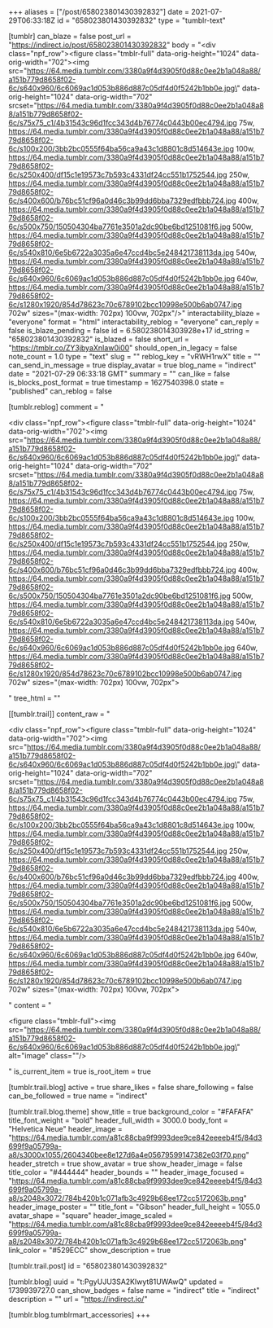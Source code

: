 +++
aliases = ["/post/658023801430392832"]
date = 2021-07-29T06:33:18Z
id = "658023801430392832"
type = "tumblr-text"

[tumblr]
can_blaze = false
post_url = "https://indirect.io/post/658023801430392832"
body = "<div class=\"npf_row\"><figure class=\"tmblr-full\" data-orig-height=\"1024\" data-orig-width=\"702\"><img src=\"https://64.media.tumblr.com/3380a9f4d3905f0d88c0ee2b1a048a88/a151b779d8658f02-6c/s640x960/6c6069ac1d053b886d887c05df4d0f5242b1bb0e.jpg\" data-orig-height=\"1024\" data-orig-width=\"702\" srcset=\"https://64.media.tumblr.com/3380a9f4d3905f0d88c0ee2b1a048a88/a151b779d8658f02-6c/s75x75_c1/4b31543c96d1fcc343d4b76774c0443b00ec4794.jpg 75w, https://64.media.tumblr.com/3380a9f4d3905f0d88c0ee2b1a048a88/a151b779d8658f02-6c/s100x200/3bb2bc0555f64ba56ca9a43c1d8801c8d514643e.jpg 100w, https://64.media.tumblr.com/3380a9f4d3905f0d88c0ee2b1a048a88/a151b779d8658f02-6c/s250x400/df15c1e19573c7b593c4331df24cc551b1752544.jpg 250w, https://64.media.tumblr.com/3380a9f4d3905f0d88c0ee2b1a048a88/a151b779d8658f02-6c/s400x600/b76bc51cf96a0d46c3b99dd6bba7329edfbbb724.jpg 400w, https://64.media.tumblr.com/3380a9f4d3905f0d88c0ee2b1a048a88/a151b779d8658f02-6c/s500x750/150504304ba7761e3501a2dc90be6bd1251081f6.jpg 500w, https://64.media.tumblr.com/3380a9f4d3905f0d88c0ee2b1a048a88/a151b779d8658f02-6c/s540x810/6e5b6722a3035a6e47ccd4bc5e248421738113da.jpg 540w, https://64.media.tumblr.com/3380a9f4d3905f0d88c0ee2b1a048a88/a151b779d8658f02-6c/s640x960/6c6069ac1d053b886d887c05df4d0f5242b1bb0e.jpg 640w, https://64.media.tumblr.com/3380a9f4d3905f0d88c0ee2b1a048a88/a151b779d8658f02-6c/s1280x1920/854d78623c70c6789102bcc10998e500b6ab0747.jpg 702w\" sizes=\"(max-width: 702px) 100vw, 702px\"/></figure></div>"
interactability_blaze = "everyone"
format = "html"
interactability_reblog = "everyone"
can_reply = false
is_blaze_pending = false
id = 6.580238014303928e+17
id_string = "658023801430392832"
is_blazed = false
short_url = "https://tmblr.co/ZY3jbyaXnIaw0i00"
should_open_in_legacy = false
note_count = 1.0
type = "text"
slug = ""
reblog_key = "vRWH1rwX"
title = ""
can_send_in_message = true
display_avatar = true
blog_name = "indirect"
date = "2021-07-29 06:33:18 GMT"
summary = ""
can_like = false
is_blocks_post_format = true
timestamp = 1627540398.0
state = "published"
can_reblog = false

[tumblr.reblog]
comment = "<p><div class=\"npf_row\"><figure class=\"tmblr-full\" data-orig-height=\"1024\" data-orig-width=\"702\"><img src=\"https://64.media.tumblr.com/3380a9f4d3905f0d88c0ee2b1a048a88/a151b779d8658f02-6c/s640x960/6c6069ac1d053b886d887c05df4d0f5242b1bb0e.jpg\" data-orig-height=\"1024\" data-orig-width=\"702\" srcset=\"https://64.media.tumblr.com/3380a9f4d3905f0d88c0ee2b1a048a88/a151b779d8658f02-6c/s75x75_c1/4b31543c96d1fcc343d4b76774c0443b00ec4794.jpg 75w, https://64.media.tumblr.com/3380a9f4d3905f0d88c0ee2b1a048a88/a151b779d8658f02-6c/s100x200/3bb2bc0555f64ba56ca9a43c1d8801c8d514643e.jpg 100w, https://64.media.tumblr.com/3380a9f4d3905f0d88c0ee2b1a048a88/a151b779d8658f02-6c/s250x400/df15c1e19573c7b593c4331df24cc551b1752544.jpg 250w, https://64.media.tumblr.com/3380a9f4d3905f0d88c0ee2b1a048a88/a151b779d8658f02-6c/s400x600/b76bc51cf96a0d46c3b99dd6bba7329edfbbb724.jpg 400w, https://64.media.tumblr.com/3380a9f4d3905f0d88c0ee2b1a048a88/a151b779d8658f02-6c/s500x750/150504304ba7761e3501a2dc90be6bd1251081f6.jpg 500w, https://64.media.tumblr.com/3380a9f4d3905f0d88c0ee2b1a048a88/a151b779d8658f02-6c/s540x810/6e5b6722a3035a6e47ccd4bc5e248421738113da.jpg 540w, https://64.media.tumblr.com/3380a9f4d3905f0d88c0ee2b1a048a88/a151b779d8658f02-6c/s640x960/6c6069ac1d053b886d887c05df4d0f5242b1bb0e.jpg 640w, https://64.media.tumblr.com/3380a9f4d3905f0d88c0ee2b1a048a88/a151b779d8658f02-6c/s1280x1920/854d78623c70c6789102bcc10998e500b6ab0747.jpg 702w\" sizes=\"(max-width: 702px) 100vw, 702px\"></figure></div></p>"
tree_html = ""

[[tumblr.trail]]
content_raw = "<p><div class=\"npf_row\"><figure class=\"tmblr-full\" data-orig-height=\"1024\" data-orig-width=\"702\"><img src=\"https://64.media.tumblr.com/3380a9f4d3905f0d88c0ee2b1a048a88/a151b779d8658f02-6c/s640x960/6c6069ac1d053b886d887c05df4d0f5242b1bb0e.jpg\" data-orig-height=\"1024\" data-orig-width=\"702\" srcset=\"https://64.media.tumblr.com/3380a9f4d3905f0d88c0ee2b1a048a88/a151b779d8658f02-6c/s75x75_c1/4b31543c96d1fcc343d4b76774c0443b00ec4794.jpg 75w, https://64.media.tumblr.com/3380a9f4d3905f0d88c0ee2b1a048a88/a151b779d8658f02-6c/s100x200/3bb2bc0555f64ba56ca9a43c1d8801c8d514643e.jpg 100w, https://64.media.tumblr.com/3380a9f4d3905f0d88c0ee2b1a048a88/a151b779d8658f02-6c/s250x400/df15c1e19573c7b593c4331df24cc551b1752544.jpg 250w, https://64.media.tumblr.com/3380a9f4d3905f0d88c0ee2b1a048a88/a151b779d8658f02-6c/s400x600/b76bc51cf96a0d46c3b99dd6bba7329edfbbb724.jpg 400w, https://64.media.tumblr.com/3380a9f4d3905f0d88c0ee2b1a048a88/a151b779d8658f02-6c/s500x750/150504304ba7761e3501a2dc90be6bd1251081f6.jpg 500w, https://64.media.tumblr.com/3380a9f4d3905f0d88c0ee2b1a048a88/a151b779d8658f02-6c/s540x810/6e5b6722a3035a6e47ccd4bc5e248421738113da.jpg 540w, https://64.media.tumblr.com/3380a9f4d3905f0d88c0ee2b1a048a88/a151b779d8658f02-6c/s640x960/6c6069ac1d053b886d887c05df4d0f5242b1bb0e.jpg 640w, https://64.media.tumblr.com/3380a9f4d3905f0d88c0ee2b1a048a88/a151b779d8658f02-6c/s1280x1920/854d78623c70c6789102bcc10998e500b6ab0747.jpg 702w\" sizes=\"(max-width: 702px) 100vw, 702px\"></figure></div></p>"
content = "<p><figure class=\"tmblr-full\"><img src=\"https://64.media.tumblr.com/3380a9f4d3905f0d88c0ee2b1a048a88/a151b779d8658f02-6c/s640x960/6c6069ac1d053b886d887c05df4d0f5242b1bb0e.jpg\" alt=\"image\" class=\"\"/></figure></p>"
is_current_item = true
is_root_item = true

[tumblr.trail.blog]
active = true
share_likes = false
share_following = false
can_be_followed = true
name = "indirect"

[tumblr.trail.blog.theme]
show_title = true
background_color = "#FAFAFA"
title_font_weight = "bold"
header_full_width = 3000.0
body_font = "Helvetica Neue"
header_image = "https://64.media.tumblr.com/a81c88cba9f9993dee9ce842eeeeb4f5/84d3699f9a05799a-a8/s3000x1055/2604340bee8e127d6a4e05679599147382e03f70.png"
header_stretch = true
show_avatar = true
show_header_image = false
title_color = "#444444"
header_bounds = ""
header_image_focused = "https://64.media.tumblr.com/a81c88cba9f9993dee9ce842eeeeb4f5/84d3699f9a05799a-a8/s2048x3072/784b420b1c071afb3c4929b68ee172cc5172063b.png"
header_image_poster = ""
title_font = "Gibson"
header_full_height = 1055.0
avatar_shape = "square"
header_image_scaled = "https://64.media.tumblr.com/a81c88cba9f9993dee9ce842eeeeb4f5/84d3699f9a05799a-a8/s2048x3072/784b420b1c071afb3c4929b68ee172cc5172063b.png"
link_color = "#529ECC"
show_description = true

[tumblr.trail.post]
id = "658023801430392832"

[tumblr.blog]
uuid = "t:PgyUJU3SA2Klwyt81UWAwQ"
updated = 1739939727.0
can_show_badges = false
name = "indirect"
title = "indirect"
description = ""
url = "https://indirect.io/"

[tumblr.blog.tumblrmart_accessories]
+++
